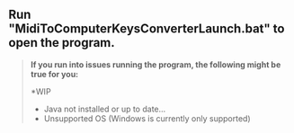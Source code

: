 Run "MidiToComputerKeysConverterLaunch.bat" to open the program.
--

> **If you run into issues running the program, the following might be true for you:**
> 
> *WIP
> 
>* Java not installed or up to date...
>* Unsupported OS (Windows is currently only supported)
